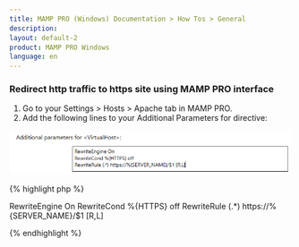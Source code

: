 ```yaml
---
title: MAMP PRO (Windows) Documentation > How Tos > General
description: 
layout: default-2
product: MAMP PRO Windows
language: en
---
```


### Redirect http traffic to https site using MAMP PRO interface

1. Go to your Settings > Hosts > Apache tab in MAMP PRO.
2. Add the following lines to your Additional Parameters for <Virtual Host> directive:

![MAMP](/en/MAMP-PRO-Windows/How-Tos/General/RedirectToHttpsMAMPPRO/RedirectToHttpsMAMP.png)

{% highlight php %}

RewriteEngine On
RewriteCond %{HTTPS} off
RewriteRule (.*) https://%{SERVER_NAME}/$1 [R,L]

{% endhighlight %}

